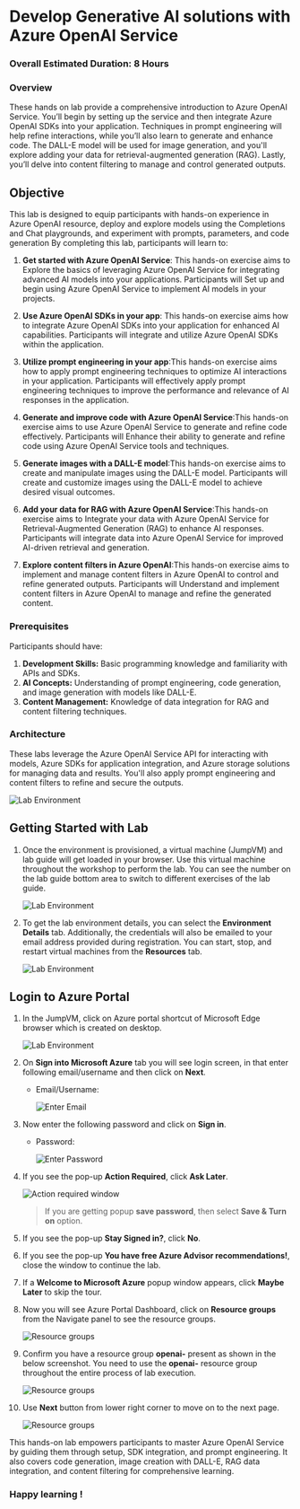 # Develop Generative AI solutions with Azure OpenAI Service
### Overall Estimated Duration: 8 Hours
### Overview

These hands on lab provide a comprehensive introduction to Azure OpenAI Service. You’ll begin by setting up the service and then integrate Azure OpenAI SDKs into your application. Techniques in prompt engineering will help refine interactions, while you’ll also learn to generate and enhance code. The DALL-E model will be used for image generation, and you'll explore adding your data for retrieval-augmented generation (RAG). Lastly, you’ll delve into content filtering to manage and control generated outputs.

## Objective 

This lab is designed to equip participants with hands-on experience in Azure OpenAI resource, deploy and explore models using the Completions and Chat playgrounds, and experiment with prompts, parameters, and code generation By completing this lab, participants will learn to:

1. **Get started with Azure OpenAI Service**:  This hands-on exercise aims to Explore the basics of leveraging Azure OpenAI Service for integrating advanced AI models into your applications. Participants will Set up and begin using Azure OpenAI Service to implement AI models in your projects.

2. **Use Azure OpenAI SDKs in your app**: This hands-on exercise aims how to integrate Azure OpenAI SDKs into your application for enhanced AI capabilities. Participants will integrate and utilize Azure OpenAI SDKs within the application.

3. **Utilize prompt engineering in your app**:This hands-on exercise aims how to apply prompt engineering techniques to optimize AI interactions in your application. Participants will effectively apply prompt engineering techniques to improve the performance and relevance of AI responses in the application.

4. **Generate and improve code with Azure OpenAI Service**:This hands-on exercise aims to use Azure OpenAI Service to generate and refine code effectively. Participants will Enhance their ability to generate and refine code using Azure OpenAI Service tools and techniques.

5. **Generate images with a DALL-E model**:This hands-on exercise aims to create and manipulate images using the DALL-E model. Participants will create and customize images using the DALL-E model to achieve desired visual outcomes.

6. **Add your data for RAG with Azure OpenAI Service**:This hands-on exercise aims to Integrate your data with Azure OpenAI Service for Retrieval-Augmented Generation (RAG) to enhance AI responses. Participants will integrate data into Azure OpenAI Service for improved AI-driven retrieval and generation.

7. **Explore content filters in Azure OpenAI**:This hands-on exercise aims to implement and manage content filters in Azure OpenAI to control and refine generated outputs. Participants will Understand and implement content filters in Azure OpenAI to manage and refine the generated content.

### Prerequisites

Participants should have:

1. **Development Skills:** Basic programming knowledge and familiarity with APIs and SDKs.
2. **AI Concepts:** Understanding of prompt engineering, code generation, and image generation with models like DALL-E.
3. **Content Management:** Knowledge of data integration for RAG and content filtering techniques.

### Architecture

These labs leverage the Azure OpenAI Service API for interacting with models, Azure SDKs for application integration, and Azure storage solutions for managing data and results. You'll also apply prompt engineering and content filters to refine and secure the outputs.

 ![](../media/blank_diagram_1.JPG "Lab Environment")

 
## Getting Started with Lab

1. Once the environment is provisioned, a virtual machine (JumpVM) and lab guide will get loaded in your browser. Use this virtual machine throughout the workshop to perform the lab. You can see the number on the lab guide bottom area to switch to different exercises of the lab guide.

   ![](../media/getting-started1.png "Lab Environment")
   
1. To get the lab environment details, you can select the **Environment Details** tab. Additionally, the credentials will also be emailed to your email address provided during registration. You can start, stop, and restart virtual machines from the **Resources** tab.

   ![](../media/envdetails.png "Lab Environment")

## Login to Azure Portal
1. In the JumpVM, click on Azure portal shortcut of Microsoft Edge browser which is created on desktop.

   ![](../media/azureportal_icon1.png "Lab Environment")
   
1. On **Sign into Microsoft Azure** tab you will see login screen, in that enter following email/username and then click on **Next**. 
   * Email/Username: <inject key="AzureAdUserEmail"></inject>
   
     ![](../media/image7.png "Enter Email")
     
1. Now enter the following password and click on **Sign in**.
   * Password: <inject key="AzureAdUserPassword"></inject>
   
     ![](../media/image8.png "Enter Password")
     
1. If you see the pop-up **Action Required**, click **Ask Later**.

     ![](../media/asklater.png "Action required window")
     
    > If you are getting popup **save password**, then select **Save & Turn on** option.
       
1. If you see the pop-up **Stay Signed in?**, click **No**.

1. If you see the pop-up **You have free Azure Advisor recommendations!**, close the window to continue the lab.

1. If a **Welcome to Microsoft Azure** popup window appears, click **Maybe Later** to skip the tour.

1. Now you will see Azure Portal Dashboard, click on **Resource groups** from the Navigate panel to see the resource groups.

     ![](../media/select-rg.png "Resource groups")

1. Confirm you have a resource group **openai-<inject key="Deployment-id" enableCopy="false"/>** present as shown in the below screenshot. You need to use the **openai-<inject key="Deployment-id" enableCopy="false"/>** resource group throughout the entire process of lab execution.

     ![](../media/rg.png "Resource groups")
   
1. Use **Next** button from lower right corner to move on to the next page.

   ![](../media/next1.png "Resource groups")


This hands-on lab empowers participants to master Azure OpenAI Service by guiding them through setup, SDK integration, and prompt engineering. It also covers code generation, image creation with DALL-E, RAG data integration, and content filtering for comprehensive learning.

### Happy learning !
